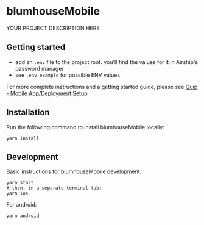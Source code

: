 # blumhouseMobile

YOUR PROJECT DESCRIPTION HERE

## Getting started
- add an `.env` file to the project root. you'll find the values for it in Airship's password manager
- see `.env.example` for possible ENV values

For more complete instructions and a getting started guide, please see
[Quip - Mobile App/Deployment Setup](https://airship.quip.com/9P4jA35RSngF/Mobile-AppDeployment-Setup)

## Installation

Run the following command to install blumhouseMobile locally:

```
yarn install
```

## Development

Basic instructions for blumhouseMobile development:

```
yarn start
# then, in a separate terminal tab:
yarn ios
```

For android:

```
yarn android
```
